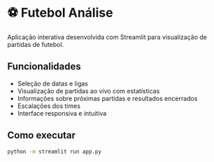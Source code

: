 # ⚽ Futebol Análise

Aplicação interativa desenvolvida com Streamlit para visualização de partidas de futebol.

## Funcionalidades
- Seleção de datas e ligas
- Visualização de partidas ao vivo com estatísticas
- Informações sobre próximas partidas e resultados encerrados
- Escalações dos times
- Interface responsiva e intuitiva

## Como executar
```bash
python -m streamlit run app.py 